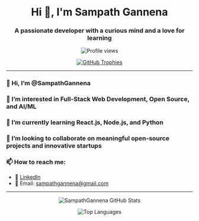 <h1 align="center">Hi 👋, I'm Sampath Gannena</h1>
<h3 align="center">A passionate developer with a curious mind and a love for learning</h3>

<p align="center">
  <img src="https://komarev.com/ghpvc/?username=SampathGannena&label=Profile%20views&color=0e75b6&style=flat" alt="Profile views" />
</p>

<p align="center">
  <a href="https://github.com/ryo-ma/github-profile-trophy">
    <img src="https://github-profile-trophy.vercel.app/?username=SampathGannena&theme=algolia&no-bg=true&no-frame=true" alt="GitHub Trophies" />
  </a>
</p>

---

### 👋 Hi, I’m @SampathGannena  
### 👀 I’m interested in Full-Stack Web Development, Open Source, and AI/ML  
### 🌱 I’m currently learning React.js, Node.js, and Python  
### 💞️ I’m looking to collaborate on meaningful open-source projects and innovative startups  
### 📫 How to reach me:  
- 🔗 [LinkedIn](https://www.linkedin.com/in/sampath-gannena-4626b8288)  
- 📧 Email: sampathgannena@gmail.com  

---

<p align="center">
  <img align="center" src="https://github-readme-stats.vercel.app/api?username=SampathGannena&show_icons=true&theme=radical" alt="SampathGannena GitHub Stats" />
</p>

<p align="center">
  <img align="center" src="https://github-readme-stats.vercel.app/api/top-langs?username=SampathGannena&show_icons=true&locale=en&layout=compact&theme=radical" alt="Top Languages" />
</p>

